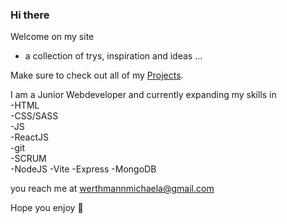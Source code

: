 ### Hi there

Welcome on my site 

- a collection of trys, inspiration and ideas ...

Make sure to check out all of my <a href="https://github.com/stars/werthmannsupercode/lists/projects">Projects</a>. 


I am a Junior Webdeveloper and currently expanding my skills in<br>
-HTML <br>
-CSS/SASS <br>
-JS <br>
-ReactJS <br>
-git <br>
-SCRUM <br>
-NodeJS
-Vite
-Express
-MongoDB


you reach me at 
werthmannmichaela@gmail.com

Hope you enjoy 💜
